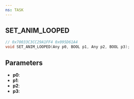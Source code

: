 ```yaml
---
ns: TASK
---
```

## SET_ANIM_LOOPED

```c
// 0x70033C3CC29A1FF4 0x095D61A4
void SET_ANIM_LOOPED(Any p0, BOOL p1, Any p2, BOOL p3);
```


## Parameters
* **p0**: 
* **p1**: 
* **p2**: 
* **p3**: 

